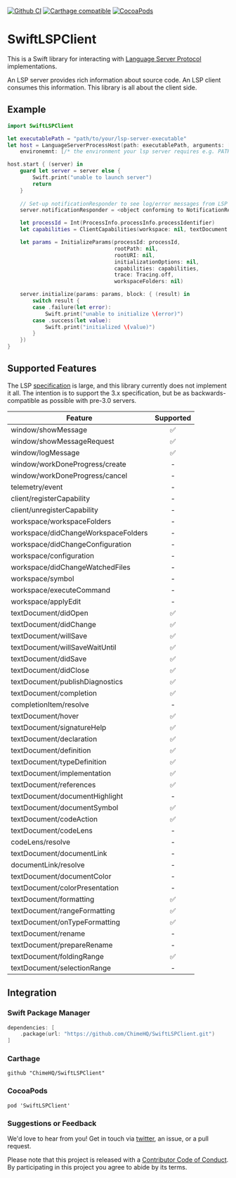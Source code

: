 [![Github CI](https://github.com/ChimeHQ/SwiftLSPClient/workflows/CI/badge.svg)](https://github.com/ChimeHQ/SwiftLSPClient/actions)
[![Carthage compatible](https://img.shields.io/badge/Carthage-compatible-4BC51D.svg?style=flat)](https://github.com/Carthage/Carthage)
[![CocoaPods](https://img.shields.io/cocoapods/v/SwiftLSPClient.svg)](https://cocoapods.org/)

# SwiftLSPClient

This is a Swift library for interacting with [Language Server Protocol](https://microsoft.github.io/language-server-protocol/) implementations.

An LSP server provides rich information about source code. An LSP client consumes this information. This library is all about the client side.

## Example

```swift
import SwiftLSPClient

let executablePath = "path/to/your/lsp-server-executable"
let host = LanguageServerProcessHost(path: executablePath, arguments: [],
    environemnt: [/* the environment your lsp server requires e.g. PATH */])

host.start { (server) in
    guard let server = server else {
        Swift.print("unable to launch server")
        return
    }
    
    // Set-up notificationResponder to see log/error messages from LSP server
    server.notificationResponder = <object conforming to NotificationResponder>

    let processId = Int(ProcessInfo.processInfo.processIdentifier)
    let capabilities = ClientCapabilities(workspace: nil, textDocument: nil, experimental: nil)

    let params = InitializeParams(processId: processId,
                                  rootPath: nil,
                                  rootURI: nil,
                                  initializationOptions: nil,
                                  capabilities: capabilities,
                                  trace: Tracing.off,
                                  workspaceFolders: nil)

    server.initialize(params: params, block: { (result) in
        switch result {
        case .failure(let error):
            Swift.print("unable to initialize \(error)")
        case .success(let value):
            Swift.print("initialized \(value)")
        }
    })
}
```

## Supported Features

The LSP [specification](https://microsoft.github.io/language-server-protocol/specification) is large, and this library currently does not implement it all. The intention is to support the 3.x specification, but be as backwards-compatible as possible with pre-3.0 servers. 

| Feature            | Supported |
| -------------------|:---------:|
| window/showMessage | ✅ |
| window/showMessageRequest | ✅ |
| window/logMessage | ✅ |
| window/workDoneProgress/create | - |
| window/workDoneProgress/cancel | - |
| telemetry/event | - |
| client/registerCapability | - |
| client/unregisterCapability | - |
| workspace/workspaceFolders | - |
| workspace/didChangeWorkspaceFolders | - |
| workspace/didChangeConfiguration | - |
| workspace/configuration | - |
| workspace/didChangeWatchedFiles | - |
| workspace/symbol | - |
| workspace/executeCommand | - |
| workspace/applyEdit | - |
| textDocument/didOpen | ✅ |
| textDocument/didChange | ✅ |
| textDocument/willSave | ✅ |
| textDocument/willSaveWaitUntil | ✅ |
| textDocument/didSave | ✅ |
| textDocument/didClose | ✅ |
| textDocument/publishDiagnostics | ✅ |
| textDocument/completion | ✅ |
| completionItem/resolve | - |
| textDocument/hover | ✅ |
| textDocument/signatureHelp | ✅ |
| textDocument/declaration | ✅ |
| textDocument/definition | ✅ |
| textDocument/typeDefinition | ✅ |
| textDocument/implementation | ✅ |
| textDocument/references | ✅  |
| textDocument/documentHighlight | - |
| textDocument/documentSymbol | ✅ |
| textDocument/codeAction | ✅ |
| textDocument/codeLens | - |
| codeLens/resolve | - |
| textDocument/documentLink | - |
| documentLink/resolve | - |
| textDocument/documentColor | - |
| textDocument/colorPresentation | - |
| textDocument/formatting | ✅ |
| textDocument/rangeFormatting | ✅ |
| textDocument/onTypeFormatting | ✅ |
| textDocument/rename | - |
| textDocument/prepareRename | - |
| textDocument/foldingRange | ✅ |
| textDocument/selectionRange | - |

## Integration

### Swift Package Manager

```swift
dependencies: [
    .package(url: "https://github.com/ChimeHQ/SwiftLSPClient.git")
]
```

### Carthage

```
github "ChimeHQ/SwiftLSPClient"
```

### CocoaPods

```
pod 'SwiftLSPClient'
```

### Suggestions or Feedback

We'd love to hear from you! Get in touch via [twitter](https://twitter.com/chimehq), an issue, or a pull request.

Please note that this project is released with a [Contributor Code of Conduct](CODE_OF_CONDUCT.md). By participating in this project you agree to abide by its terms.

